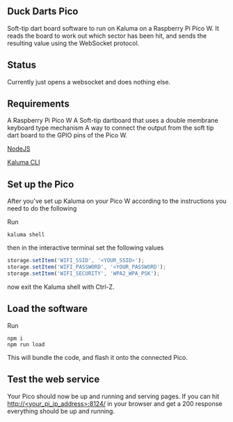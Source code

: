 ## Duck Darts Pico
Soft-tip dart board software to run on Kaluma on a Raspberry Pi Pico W. It reads the board to work out which
sector has been hit, and sends the resulting value using the WebSocket protocol.

## Status
Currently just opens a websocket and does nothing else.

## Requirements
A Raspberry Pi Pico W
A Soft-tip dartboard that uses a double membrane keyboard type mechanism
A way to connect the output from the soft tip dart board to the GPIO pins of the Pico W.

[NodeJS](https://nodejs.org/en)

[Kaluma CLI](https://github.com/kaluma-project/kaluma-cli)

## Set up the Pico
After you've set up Kaluma on your Pico W according to the instructions you need to do the following

Run 

`kaluma shell`

then in the interactive terminal set the following values

```js
storage.setItem('WIFI_SSID', '<YOUR_SSID>');
storage.setItem('WIFI_PASSWORD', '<YOUR_PASSWORD');
storage.setItem('WIFI_SECURITY', 'WPA2_WPA_PSK');
```

now exit the Kaluma shell with Ctrl-Z.

## Load the software
Run
```shell
npm i
npm run load
```
This will bundle the code, and flash it onto the connected Pico.

## Test the web service
Your Pico should now be up and running and serving pages. If you can hit 
[http://<your_pi_ip_address>:8124/](http://<your_pi_ip_address>:8124/) in your browser and get a 200 response
everything should be up and running.
